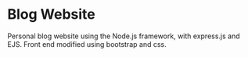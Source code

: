 # Blog Website 
 Personal blog website using the Node.js framework, with express.js and EJS. Front end modified using bootstrap and css.
